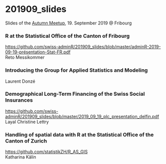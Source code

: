 # 201909_slides
Slides of the [Autumn Meetup](https://www.meetup.com/de-DE/adminR/events/263835294/), 19. September 2019 @ Fribourg



### R at the Statistical Office of the Canton of Fribourg
https://github.com/swiss-adminR/201909_slides/blob/master/adminR-2019-09-19-présentation-Stat-FR.pdf  
Reto Messikommer

### Introducing the Group for Applied Statistics and Modeling
Laurent Donzé

### Demographical Long-Term Financing of the Swiss Social Insurances
https://github.com/swiss-adminR/201909_slides/blob/master/2019_09_19_plc_presentation_delfin.pdf  
Layal Christine Lettry  

### Handling of spatial data with R at the Statistical Office of the Canton of Zurich
https://github.com/statistikZH/R_AS_GIS  
Katharina Kälin
